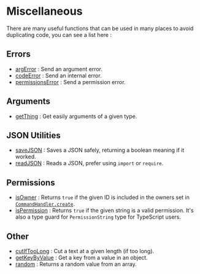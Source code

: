 # Miscellaneous

There are many useful functions that can be used in many places to avoid duplicating code, you can see a list here :

## Errors

* [argError](https://advanced-command-handler.github.io/docs/modules.html#argError) : Send an argument error.
* [codeError](https://advanced-command-handler.github.io/docs/modules.html#codeError) : Send an internal error.
* [permissionsError](https://advanced-command-handler.github.io/docs/modules.html#permissionsError) : Send a permission error.

## Arguments

* [getThing](https://advanced-command-handler.github.io/docs/modules.html#getThing) : Get easily arguments of a given type.

## JSON Utilities

* [saveJSON](https://advanced-command-handler.github.io/docs/modules.html#saveJSON) : Saves a JSON safely, returning a boolean meaning if it worked.
* [readJSON](https://advanced-command-handler.github.io/docs/modules.html#readJSON) : Reads a JSON, prefer using `import` or `require`.

## Permissions

* [isOwner](https://advanced-command-handler.github.io/docs/modules.html#isOwner) : Returns `true` if the given ID is included in the owners set in [`CommandHandler.create`](https://advanced-command-handler.github.io/docs/modules/commandhandler.html#create-1).
* [isPermission](https://advanced-command-handler.github.io/docs/modules.html#isPermission) : Returns `true` if the given string is a valid permission. It's also a type guard for `PermissionString` type for TypeScript users.

## Other

* [cutIfTooLong](https://advanced-command-handler.github.io/docs/modules.html#cutIfTooLong) : Cut a text at a given length \(if too long\).
* [getKeyByValue](https://advanced-command-handler.github.io/docs/modules.html#getKeyByValue) : Get a key from a value in an object.
* [random](https://advanced-command-handler.github.io/docs/modules.html#random) : Returns a random value from an array.

